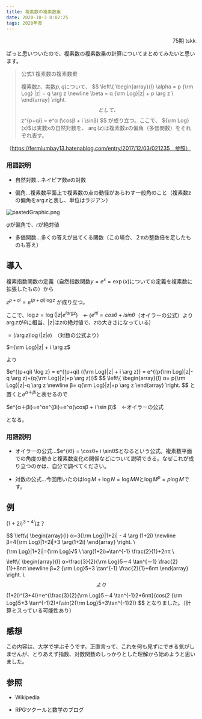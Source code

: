 ```yaml
---
title: 複素数の複素数乗
date: 2020-10-3 0:02:25
tags: 2020年度
---
```


<div style="text-align: right">75期 tskk</div>

ぱっと思いついたので、複素数の複素数乗の計算についてまとめてみたいと思います。



> 公式1 複素数の複素数乗
>
> 複素数$z$、実数$p,q$について、
> $$
> \left\\{
> \begin{array}{l}
> \alpha = p {\rm Log} |z| − q \arg z \newline
> \beta = q {\rm Log}|z| + p \arg z \\
> \end{array}
> \right.
> $$
> として、
> $$
> z^{p+qi} = e^α (\cosβ + i \sinβ)
> $$
> が成り立つ。ここで、 ${\rm Log}(x)$は実数xの自然対数を、 $\arg(z)$は複素数zの偏角（多価関数）をそれぞれ表す。

（https://fermiumbay13.hatenablog.com/entry/2017/12/03/021235　参照）

### 用語説明

- 自然対数...ネイピア数$e$の対数

- 偏角...複素数平面上で複素数の点の動径があらわす一般角のこと（複素数zの偏角を$\arg z$と表し、単位はラジアン）

![pastedGraphic.png](https://upload.wikimedia.org/wikipedia/commons/thumb/7/7a/Complex_number_illustration_modarg.svg/220px-Complex_number_illustration_modarg.svg.png)

 $\varphi$が偏角で、$r$が絶対値

- 多価関数…多くの答えが出てくる関数（この場合、２πの整数倍を足したものも答え）

## 導入

複素指数関数の定義（自然指数関数$y=e^x=\exp(x)$についての定義を複素数に拡張したもの）から

$z^{p+qi} = e^{(p+qi) \log z}$ が成り立つ。

ここで、$\log z = \log(|z|e^{i arg z})$　←｛$e^{πi}=cosθ+i sinθ$（オイラーの公式）より$\arg z$が$θ$に相当、$|z|$は$z$の絶対値で、$z$の大きさになっている｝

$=(i \arg z )\log(|z|e)$　（対数の公式より）

$={\rm Log}|z| + i \arg z$

より

$e^{(p+qi) \log z} = e^{(p+qi) ({\rm Log}|z| + i \arg z)} = e^{(p{\rm Log}|z|-q \arg z)+(q{\rm Log}|z|+p \arg z)i}$
$$
\left\\{
\begin{array}{l}
α= p{\rm Log}|z|-q \arg z \newline
β= q{\rm Log}|z|+p \arg z
\end{array}
\right.
$$
と置くと$e^{α＋βi}$と表せるので

$e^{α＋βi}=e^αe^{βi}=e^α(\cosβ + i \sin β)$　←オイラーの公式

となる。

### 用語説明

- オイラーの公式…$e^{iθ} = \cosθ+ i \sinθ$となるという公式。複素数平面での角度の動きと複素数変化の関係などについて説明できる。なぜこれが成り立つのかは、自分で調べてください。

- 対数の公式…今回用いたのは$\log M + \log N = \log MN$と$\log M^p=p \log M$です。

## 例

$(1+2i)^{3+4i}$は？

$$
\left\\{
\begin{array}{l}
α=3{\rm Log}|1+2i| - 4 \arg (1+2i) \newline
β=4{\rm Log}|1+2i|+3 \arg(1+2i)
\end{array}
\right. \\
$$
$$
{\rm Log}|1+2i|={\rm Log}√5 \\
\arg(1+2i)=\tan^{-1} \frac{2}{1}+2nπ \\
$$
$$
\left\\{
\begin{array}{l}
α=\frac{3}{2}{\rm Log}5－4 \tan^{－1} \frac{2}{1}+8nπ \newline
β=2 {\rm Log}5+3 \tan^{-1} \frac{2}{1}+6nπ
\end{array}
\right. \\
$$
より
$$
(1+2i)^{3+4i}=e^{\frac{3}{2}{\rm Log}5－4 \tan^{-1}2+6nπ}\{cos(2 {\rm Log}5+3 \tan^{-1}2)+i\sin(2{\rm Log}5+3\tan^{-1}2)\}
$$
となりました。（計算ミスっている可能性あり）

## 感想

この内容は、大学で学ぶそうです。正直言って、これを何も見ずにできる気がしませんが、とりあえず指数、対数関数のしっかりとした理解から始めようと思いました。

## 参照

- Wikipedia

- RPGツクールと数学のブログ